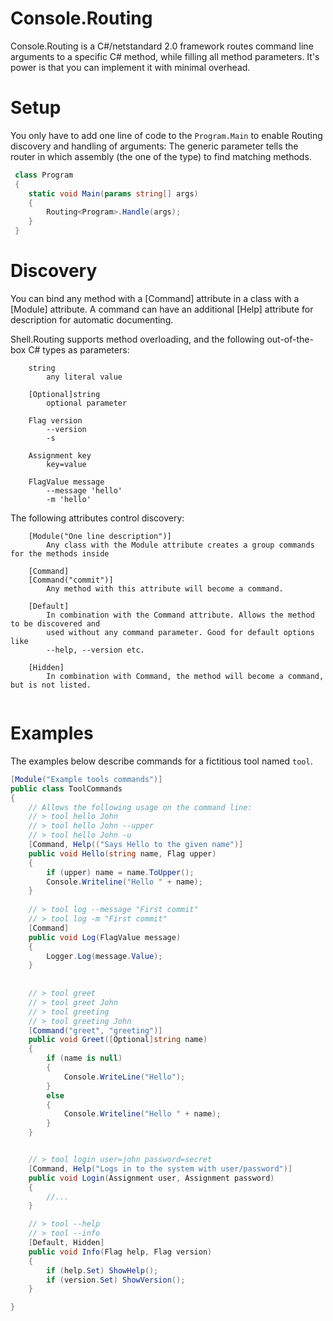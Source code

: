 # Console.Routing
Console.Routing is a C#/netstandard 2.0 framework routes command line arguments to a specific C# method, while filling all method parameters.  It's power is that you can implement it with minimal overhead.

# Setup
You only have to add one line of code to the ``Program.Main`` to enable Routing discovery and handling of arguments:
The generic  parameter tells the router in which assembly (the one of the type) to find matching methods.

```csharp
 class Program
 {
    static void Main(params string[] args)
    {
        Routing<Program>.Handle(args);
    }  
 }
```

# Discovery

You can bind any method with a [Command] attribute in a class with a [Module] attribute.
A command can have an additional [Help] attribute for description for automatic documenting.

Shell.Routing supports method overloading, and the following out-of-the-box C# types as parameters:
```
    string 
        any literal value 
    
    [Optional]string 
        optional parameter

    Flag version
        --version
        -s

    Assignment key
        key=value

    FlagValue message
        --message 'hello'
        -m 'hello'

```
The following attributes control discovery:
```
    [Module("One line description")]
        Any class with the Module attribute creates a group commands for the methods inside

    [Command]
    [Command("commit")]
        Any method with this attribute will become a command.

    [Default]
        In combination with the Command attribute. Allows the method to be discovered and 
        used without any command parameter. Good for default options like
        --help, --version etc.

    [Hidden]
        In combination with Command, the method will become a command, but is not listed.
    

```
 
# Examples 
The examples below describe commands for a fictitious tool named ``tool``.
```csharp
[Module("Example tools commands")]
public class ToolCommands
{
    // Allows the following usage on the command line:
    // > tool hello John 
    // > tool hello John --upper
    // > tool hello John -u
    [Command, Help(("Says Hello to the given name")]
    public void Hello(string name, Flag upper)
    {
        if (upper) name = name.ToUpper();
        Console.Writeline("Hello " + name);
    }
	
    // > tool log --message "First commit"
    // > tool log -m "First commit"
    [Command]
    public void Log(FlagValue message)
    {
        Logger.Log(message.Value);
    }
	
	
    // > tool greet
    // > tool greet John
    // > tool greeting 
    // > tool greeting John
    [Command("greet", "greeting")]
    public void Greet([Optional]string name)
    {
        if (name is null)
        {
            Console.WriteLine("Hello");
        }
        else 
        {
            Console.Writeline("Hello " + name);
        }
    }


    // > tool login user=john password=secret
    [Command, Help("Logs in to the system with user/password")]
    public void Login(Assignment user, Assignment password)
    {
        //...
    }

    // > tool --help
    // > tool --info
    [Default, Hidden]
    public void Info(Flag help, Flag version)
    {
        if (help.Set) ShowHelp();
        if (version.Set) ShowVersion();
    }

}
```
